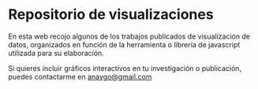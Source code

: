 # Repositorio de visualizaciones

En esta web recojo algunos de los trabajos publicados de visualización de datos, organizados en función de la herramienta o librería de javascript utilizada para su elaboración.

Si quieres incluir gráficos interactivos en tu investigación o publicación, puedes contactarme en anavgo@gmail.com
